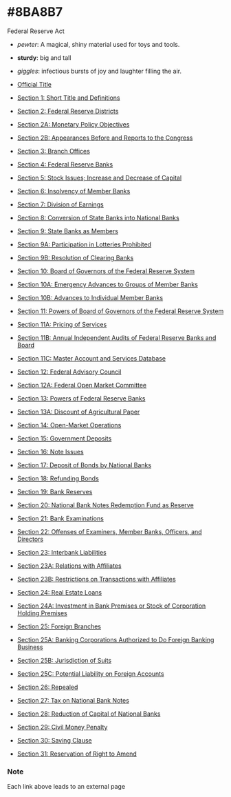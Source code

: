 # #8BA8B7
Federal Reserve Act

- *pewter*: A magical, shiny material used for toys and tools.
- **sturdy**: big and tall 
- *giggles*: infectious bursts of joy and laughter filling the air.

- [Official Title](https://raw.githubusercontent.com/movicolon/pewter-sturdy-giggle/refs/heads/main/OfficialTitle)
- [Section 1: Short Title and Definitions](https://raw.githubusercontent.com/movicolon/pewter-sturdy-giggle/refs/heads/main/Section1)
- [Section 2: Federal Reserve Districts](https://raw.githubusercontent.com/movicolon/pewter-sturdy-giggle/refs/heads/main/Section2)
- [Section 2A: Monetary Policy Objectives](https://raw.githubusercontent.com/movicolon/pewter-sturdy-giggle/refs/heads/main/Section2A)
- [Section 2B: Appearances Before and Reports to the Congress](https://raw.githubusercontent.com/movicolon/pewter-sturdy-giggle/refs/heads/main/Section2B)
- [Section 3: Branch Offices](https://raw.githubusercontent.com/movicolon/pewter-sturdy-giggle/refs/heads/main/Section3)
- [Section 4: Federal Reserve Banks](https://raw.githubusercontent.com/movicolon/pewter-sturdy-giggle/refs/heads/main/Section4)
- [Section 5: Stock Issues; Increase and Decrease of Capital](https://raw.githubusercontent.com/movicolon/pewter-sturdy-giggle/refs/heads/main/Section5)
- [Section 6: Insolvency of Member Banks](https://raw.githubusercontent.com/movicolon/pewter-sturdy-giggle/refs/heads/main/Section6)
- [Section 7: Division of Earnings](https://raw.githubusercontent.com/movicolon/pewter-sturdy-giggle/refs/heads/main/Section7)
- [Section 8: Conversion of State Banks into National Banks](https://raw.githubusercontent.com/movicolon/pewter-sturdy-giggle/refs/heads/main/Section8)
- [Section 9: State Banks as Members](https://raw.githubusercontent.com/movicolon/pewter-sturdy-giggle/refs/heads/main/Section9)
- [Section 9A: Participation in Lotteries Prohibited](https://raw.githubusercontent.com/movicolon/pewter-sturdy-giggle/refs/heads/main/Section9A)
- [Section 9B: Resolution of Clearing Banks](https://raw.githubusercontent.com/movicolon/pewter-sturdy-giggle/refs/heads/main/Section9B)
- [Section 10: Board of Governors of the Federal Reserve System](https://raw.githubusercontent.com/movicolon/pewter-sturdy-giggle/refs/heads/main/Section10)
- [Section 10A: Emergency Advances to Groups of Member Banks](https://raw.githubusercontent.com/movicolon/pewter-sturdy-giggle/refs/heads/main/Section10A)
- [Section 10B: Advances to Individual Member Banks](https://raw.githubusercontent.com/movicolon/pewter-sturdy-giggle/refs/heads/main/Section10B)
- [Section 11: Powers of Board of Governors of the Federal Reserve System](https://raw.githubusercontent.com/movicolon/pewter-sturdy-giggle/refs/heads/main/Section11)
- [Section 11A: Pricing of Services](https://raw.githubusercontent.com/movicolon/pewter-sturdy-giggle/refs/heads/main/Section11A)
- [Section 11B: Annual Independent Audits of Federal Reserve Banks and Board](https://raw.githubusercontent.com/movicolon/pewter-sturdy-giggle/refs/heads/main/Section11B)
- [Section 11C: Master Account and Services Database](https://raw.githubusercontent.com/movicolon/pewter-sturdy-giggle/refs/heads/main/Section11C)
- [Section 12: Federal Advisory Council](https://raw.githubusercontent.com/movicolon/pewter-sturdy-giggle/refs/heads/main/Section12)
- [Section 12A: Federal Open Market Committee](https://raw.githubusercontent.com/movicolon/pewter-sturdy-giggle/refs/heads/main/Section12A)
- [Section 13: Powers of Federal Reserve Banks](https://raw.githubusercontent.com/movicolon/pewter-sturdy-giggle/refs/heads/main/Section13)
- [Section 13A: Discount of Agricultural Paper](https://raw.githubusercontent.com/movicolon/pewter-sturdy-giggle/refs/heads/main/Section13A)
- [Section 14: Open-Market Operations](https://raw.githubusercontent.com/movicolon/pewter-sturdy-giggle/refs/heads/main/Section14)
- [Section 15: Government Deposits](https://raw.githubusercontent.com/movicolon/pewter-sturdy-giggle/refs/heads/main/Section15)
- [Section 16: Note Issues](https://raw.githubusercontent.com/movicolon/pewter-sturdy-giggle/refs/heads/main/Section16)
- [Section 17: Deposit of Bonds by National Banks](https://raw.githubusercontent.com/movicolon/pewter-sturdy-giggle/refs/heads/main/Section17)
- [Section 18: Refunding Bonds](https://raw.githubusercontent.com/movicolon/pewter-sturdy-giggle/refs/heads/main/Section18)
- [Section 19: Bank Reserves](https://raw.githubusercontent.com/movicolon/pewter-sturdy-giggle/refs/heads/main/Section19)
- [Section 20: National Bank Notes Redemption Fund as Reserve](https://raw.githubusercontent.com/movicolon/pewter-sturdy-giggle/refs/heads/main/Section20)
- [Section 21: Bank Examinations](https://raw.githubusercontent.com/movicolon/pewter-sturdy-giggle/refs/heads/main/Section21)
- [Section 22: Offenses of Examiners, Member Banks, Officers, and Directors](https://raw.githubusercontent.com/movicolon/pewter-sturdy-giggle/refs/heads/main/Section22)
- [Section 23: Interbank Liabilities](https://raw.githubusercontent.com/movicolon/pewter-sturdy-giggle/refs/heads/main/Section23)
- [Section 23A: Relations with Affiliates](https://raw.githubusercontent.com/movicolon/pewter-sturdy-giggle/refs/heads/main/Section23A)
- [Section 23B: Restrictions on Transactions with Affiliates](https://raw.githubusercontent.com/movicolon/pewter-sturdy-giggle/refs/heads/main/Section23B)
- [Section 24: Real Estate Loans](https://raw.githubusercontent.com/movicolon/pewter-sturdy-giggle/refs/heads/main/Section24)
- [Section 24A: Investment in Bank Premises or Stock of Corporation Holding Premises](https://raw.githubusercontent.com/movicolon/pewter-sturdy-giggle/refs/heads/main/Section24A)
- [Section 25: Foreign Branches](https://raw.githubusercontent.com/movicolon/pewter-sturdy-giggle/refs/heads/main/Section25)
- [Section 25A: Banking Corporations Authorized to Do Foreign Banking Business](https://raw.githubusercontent.com/movicolon/pewter-sturdy-giggle/refs/heads/main/Section25A)
- [Section 25B: Jurisdiction of Suits](https://raw.githubusercontent.com/movicolon/pewter-sturdy-giggle/refs/heads/main/Section25B)
- [Section 25C: Potential Liability on Foreign Accounts](https://raw.githubusercontent.com/movicolon/pewter-sturdy-giggle/refs/heads/main/Section25C)
- [Section 26: Repealed](https://raw.githubusercontent.com/movicolon/pewter-sturdy-giggle/refs/heads/main/Section26)
- [Section 27: Tax on National Bank Notes](https://raw.githubusercontent.com/movicolon/pewter-sturdy-giggle/refs/heads/main/Section27)
- [Section 28: Reduction of Capital of National Banks](https://raw.githubusercontent.com/movicolon/pewter-sturdy-giggle/refs/heads/main/Section28)
- [Section 29: Civil Money Penalty](https://raw.githubusercontent.com/movicolon/pewter-sturdy-giggle/refs/heads/main/Section29)
- [Section 30: Saving Clause](https://raw.githubusercontent.com/movicolon/pewter-sturdy-giggle/refs/heads/main/Section30)
- [Section 31: Reservation of Right to Amend](https://raw.githubusercontent.com/movicolon/pewter-sturdy-giggle/refs/heads/main/Section31)

### Note
Each link above leads to an external page
